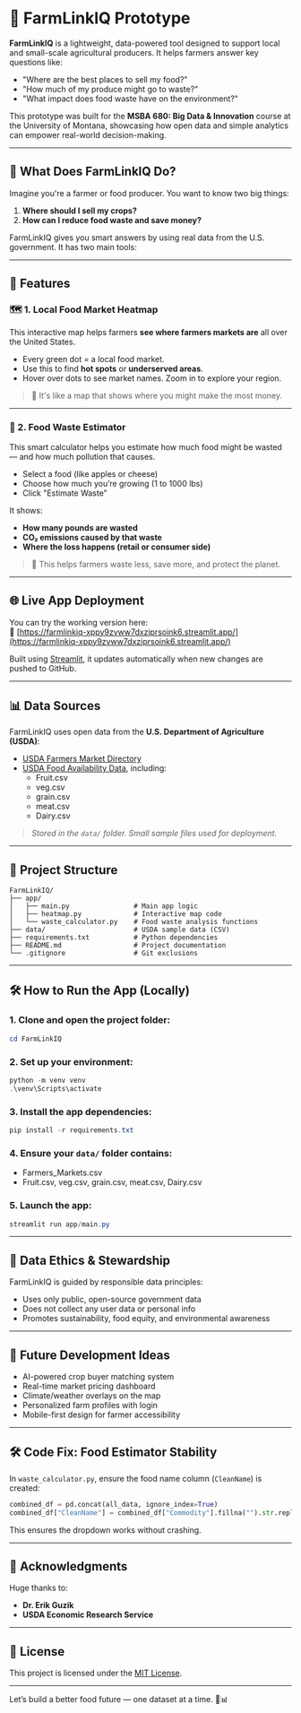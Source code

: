 # 🌱 FarmLinkIQ Prototype

**FarmLinkIQ** is a lightweight, data-powered tool designed to support local and small-scale agricultural producers. It helps farmers answer key questions like:
- "Where are the best places to sell my food?"
- "How much of my produce might go to waste?"
- "What impact does food waste have on the environment?"

This prototype was built for the **MSBA 680: Big Data & Innovation** course at the University of Montana, showcasing how open data and simple analytics can empower real-world decision-making.

---

## 🧒 What Does FarmLinkIQ Do?

Imagine you're a farmer or food producer. You want to know two big things:
1. **Where should I sell my crops?**
2. **How can I reduce food waste and save money?**

FarmLinkIQ gives you smart answers by using real data from the U.S. government. It has two main tools:

---

## 🚀 Features

### 🗺️ 1. Local Food Market Heatmap

This interactive map helps farmers **see where farmers markets are** all over the United States.
- Every green dot = a local food market.
- Use this to find **hot spots** or **underserved areas**.
- Hover over dots to see market names. Zoom in to explore your region.

> 🧠 It's like a map that shows where you might make the most money.

---

### 🥕 2. Food Waste Estimator

This smart calculator helps you estimate how much food might be wasted — and how much pollution that causes.

- Select a food (like apples or cheese)
- Choose how much you’re growing (1 to 1000 lbs)
- Click "Estimate Waste"

It shows:
- **How many pounds are wasted**
- **CO₂ emissions caused by that waste**
- **Where the loss happens (retail or consumer side)**

> 🧠 This helps farmers waste less, save more, and protect the planet.

---

## 🌐 Live App Deployment

You can try the working version here:  
🔗 [https://farmlinkiq-xppy9zvww7dxzjprsoink6.streamlit.app/](https://farmlinkiq-xppy9zvww7dxzjprsoink6.streamlit.app/)

Built using [Streamlit](https://streamlit.io), it updates automatically when new changes are pushed to GitHub.

---

## 📊 Data Sources

FarmLinkIQ uses open data from the **U.S. Department of Agriculture (USDA)**:

- [USDA Farmers Market Directory](https://catalog.data.gov/dataset/farmers-markets)
- [USDA Food Availability Data](https://www.ers.usda.gov/data-products/food-availability-per-capita-data-system/), including:
  - Fruit.csv
  - veg.csv
  - grain.csv
  - meat.csv
  - Dairy.csv

> _Stored in the `data/` folder. Small sample files used for deployment._

---

## 🧰 Project Structure

```plaintext
FarmLinkIQ/
├── app/
│   ├── main.py                # Main app logic
│   ├── heatmap.py             # Interactive map code
│   └── waste_calculator.py    # Food waste analysis functions
├── data/                      # USDA sample data (CSV)
├── requirements.txt           # Python dependencies
├── README.md                  # Project documentation
└── .gitignore                 # Git exclusions
```

---

## 🛠️ How to Run the App (Locally)

### 1. Clone and open the project folder:
```powershell
cd FarmLinkIQ
```

### 2. Set up your environment:
```powershell
python -m venv venv
.\venv\Scripts\activate
```

### 3. Install the app dependencies:
```powershell
pip install -r requirements.txt
```

### 4. Ensure your `data/` folder contains:
- Farmers_Markets.csv
- Fruit.csv, veg.csv, grain.csv, meat.csv, Dairy.csv

### 5. Launch the app:
```powershell
streamlit run app/main.py
```

---

## 🔐 Data Ethics & Stewardship

FarmLinkIQ is guided by responsible data principles:
- Uses only public, open-source government data
- Does not collect any user data or personal info
- Promotes sustainability, food equity, and environmental awareness

---

## 🧠 Future Development Ideas

- AI-powered crop buyer matching system
- Real-time market pricing dashboard
- Climate/weather overlays on the map
- Personalized farm profiles with login
- Mobile-first design for farmer accessibility

---

## 🛠️ Code Fix: Food Estimator Stability

In `waste_calculator.py`, ensure the food name column (`CleanName`) is created:
```python
combined_df = pd.concat(all_data, ignore_index=True)
combined_df["CleanName"] = combined_df["Commodity"].fillna("").str.replace(r":.*$", "", regex=True).str.strip()
```
This ensures the dropdown works without crashing.

---

## 🙌 Acknowledgments

Huge thanks to:
- **Dr. Erik Guzik**
- **USDA Economic Research Service** 

---

## 📄 License

This project is licensed under the [MIT License](LICENSE).

---

Let’s build a better food future — one dataset at a time. 🌽📊
